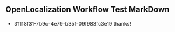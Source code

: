 ## OpenLocalization Workflow Test MarkDown
* 31118f31-7b9c-4e79-b35f-09f983fc3e19 thanks!

<!--HONumber=Jul16_HO4-->



